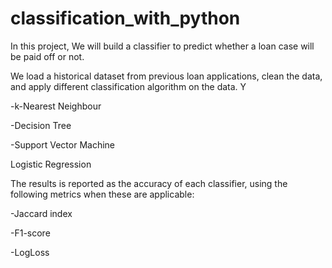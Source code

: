 # classification_with_python
 In this project, We will build a classifier to predict whether a loan case will be paid off or not. 

We load a historical dataset from previous loan applications, clean the data, and apply different classification algorithm on the data. Y

-k-Nearest Neighbour

-Decision Tree

-Support Vector Machine

Logistic Regression

The results is reported as the accuracy of each classifier, using the following metrics when these are applicable:

-Jaccard index

-F1-score

-LogLoss
